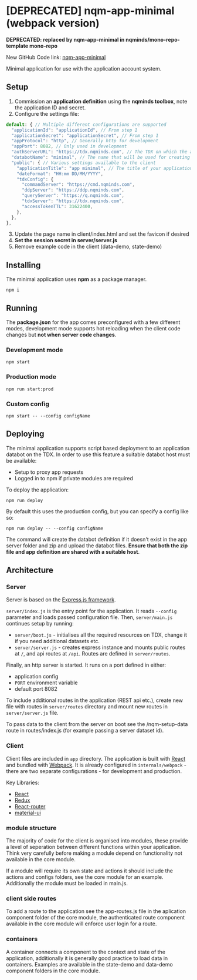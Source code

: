 # [DEPRECATED] nqm-app-minimal (webpack version)

**DEPRECATED: replaced by nqm-app-minimal in nqminds/mono-repo-template mono-repo**

New GitHub Code link:
[nqm-app-minimal](https://github.com/nqminds/mono-repo-template/tree/master/packages/app)

Minimal application for use with the application account system.

## Setup

1. Commission an **application definition** using the **nqminds toolbox**, note the application ID and secret.
2. Configure the settings file:
```javascript
default: { // Multiple different configurations are supported
  "applicationId": "applicationId", // From step 1 
  "applicationSecret": "applicationSecret", // From step 1
  "appProtocol": "http", // Generally http for development
  "appPort": 8082, // Only used in development
  "authServerURL": "https://tdx.nqminds.com", // The TDX on which the app definition was created
  "databotName": "minimal", // The name that will be used for creating the app databot, when deployed an app is available at databotName.tdxaddress.com
  "public": { // Various settings available to the client
    "applicationTitle": "app minimal", // The title of your application
    "dateFormat": "HH:mm DD/MM/YYYY",
    "tdxConfig": {
      "commandServer": "https://cmd.nqminds.com",
      "ddpServer": "https://ddp.nqminds.com",
      "queryServer": "https://q.nqminds.com",
      "tdxServer": "https://tdx.nqminds.com",
      "accessTokenTTL": 31622400,
    },
  },
},
```
3. Update the page name in client/index.html and set the favicon if desired
4. **Set the session secret in server/server.js**
5. Remove example code in the client (data-demo, state-demo)


## Installing
The minimal application uses **npm** as a package manager.
```
npm i
```

## Running
The **package.json** for the app comes preconfigured with a few different modes, development mode supports hot reloading when the client code changes but **not when server code changes**.
### Development mode
```
npm start
```
### Production mode
```
npm run start:prod
```
### Custom config
```
npm start -- --config configName
```

## Deploying
The minimal application supports script based deployment to an application databot on the TDX. In order to use this feature a suitable databot host must be available:

- Setup to proxy app requests
- Logged in to npm if private modules are required

To deploy the application:
```
npm run deploy
```
By default this uses the production config, but you can specify a config like so:
```
npm run deploy -- --config configName
```

The command will create the databot definition if it doesn't exist in the app server folder and zip and upload the databot files. **Ensure that both the zip file and app definition are shared with a suitable host**.

## Architecture

### Server

Server is based on the [Express.js framework](https://expressjs.com/).

`server/index.js` is the entry point for the application. It reads `--config` parameter and loads passed configuration file.
Then, `server/main.js` continues setup by running: 
- `server/boot.js` - initialises all the required resources on TDX, change it if you need additional datasets etc.
- `server/server.js` - creates express instance and mounts public routes at `/`, and api routes at `/api`. Routes are defined in `server/routes`.

Finally, an http server is started. It runs on a port defined in either:
- application config
- `PORT` environment variable
- default port 8082

To include additional routes in the application (REST api etc.), create new file with routes in `server/routes` directory and mount new routes in `server/server.js` file.

To pass data to the client from the server on boot see the /nqm-setup-data route in routes/index.js (for example passing a server dataset id).

### Client

Client files are included in `app` directory. The application is built with [React](https://reactjs.org/) and bundled with [Webpack](https://webpack.js.org/). It is already configured in `internals/webpack` - there are two separate configurations - for development and production.

Key Libraries:
- [React](https://reactjs.org)
- [Redux](https://redux.js.org/)
- [React-router](https://github.com/ReactTraining/react-router)
- [material-ui](https://material-ui.com/)

### module structure

The majority of code for the client is organised into modules, these provide a level of seperation between different functions within your application. Think very carefully before making a module depend on functionality not available in the core module.

If a module will require its own state and actions it should include the actions and configs folders, see the core module for an example. Additionally the module must be loaded in main.js.

### client side routes

To add a route to the application see the app-routes.js file in the aplication component folder of the core module, the authenticated route component available in the core module will enforce user login for a route.

### containers

A container connects a component to the context and state of the application, additionally it is generally good practice to load data in containers. Examples are available in the state-demo and data-demo component folders in the core module. 
